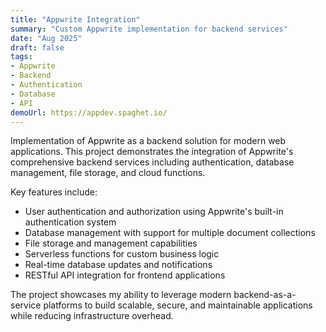 ```yaml
---
title: "Appwrite Integration"
summary: "Custom Appwrite implementation for backend services"
date: "Aug 2025"
draft: false
tags:
- Appwrite
- Backend
- Authentication
- Database
- API
demoUrl: https://appdev.spaghet.io/
---
```


Implementation of Appwrite as a backend solution for modern web applications. This project demonstrates the integration of Appwrite's comprehensive backend services including authentication, database management, file storage, and cloud functions.

Key features include:
- User authentication and authorization using Appwrite's built-in authentication system
- Database management with support for multiple document collections
- File storage and management capabilities
- Serverless functions for custom business logic
- Real-time database updates and notifications
- RESTful API integration for frontend applications

The project showcases my ability to leverage modern backend-as-a-service platforms to build scalable, secure, and maintainable applications while reducing infrastructure overhead.
